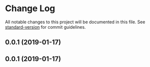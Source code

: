 # Change Log

All notable changes to this project will be documented in this file. See [standard-version](https://github.com/conventional-changelog/standard-version) for commit guidelines.

<a name="0.0.1"></a>
## 0.0.1 (2019-01-17)



<a name="0.0.1"></a>
## 0.0.1 (2019-01-17)
